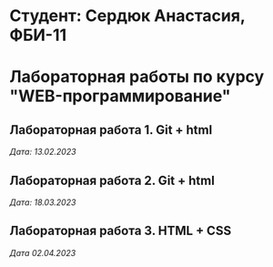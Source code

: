 # Студент: Сердюк Анастасия, ФБИ-11


# Лабораторная работы по курсу "WEB-программирование"


## Лабораторная работа 1. Git + html


*Дата: 13.02.2023*



## Лабораторная работа 2. Git + html

*Дата: 18.03.2023*


## Лабораторная работа 3. HTML + CSS

*Дата 02.04.2023*
